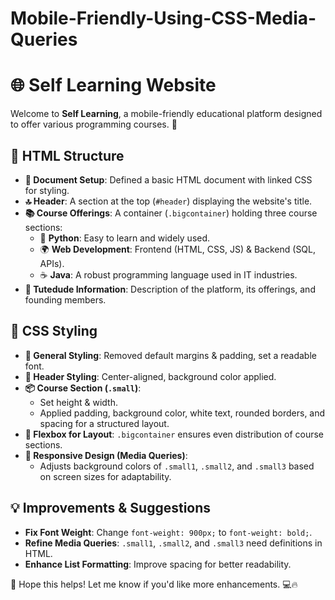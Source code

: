 # Mobile-Friendly-Using-CSS-Media-Queries

# 🌐 Self Learning Website

Welcome to **Self Learning**, a mobile-friendly educational platform designed to offer various programming courses. 🚀

## 📑 HTML Structure
- **📜 Document Setup**: Defined a basic HTML document with linked CSS for styling.
- **🔝 Header**: A section at the top (`#header`) displaying the website's title.
- **📚 Course Offerings**: A container (`.bigcontainer`) holding three course sections:
  - 🐍 **Python**: Easy to learn and widely used.
  - 🌍 **Web Development**: Frontend (HTML, CSS, JS) & Backend (SQL, APIs).
  - ☕ **Java**: A robust programming language used in IT industries.
- **🏫 Tutedude Information**: Description of the platform, its offerings, and founding members.

## 🎨 CSS Styling
- **📌 General Styling**: Removed default margins & padding, set a readable font.
- **🎨 Header Styling**: Center-aligned, background color applied.
- **📦 Course Section (`.small`)**:
  - Set height & width.
  - Applied padding, background color, white text, rounded borders, and spacing for a structured layout.
- **📐 Flexbox for Layout**: `.bigcontainer` ensures even distribution of course sections.
- **📱 Responsive Design (Media Queries)**:
  - Adjusts background colors of `.small1`, `.small2`, and `.small3` based on screen sizes for adaptability.

## 💡 Improvements & Suggestions
- **Fix Font Weight**: Change `font-weight: 900px;` to `font-weight: bold;`.
- **Refine Media Queries**: `.small1`, `.small2`, and `.small3` need definitions in HTML.
- **Enhance List Formatting**: Improve spacing for better readability.

🎯 Hope this helps! Let me know if you'd like more enhancements. 💻🔥
